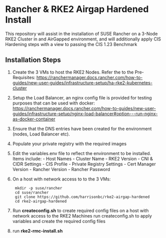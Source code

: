 # Rancher & RKE2 Airgap Hardened Install
This repository will assist in the installation of SUSE Rancher on a 3-Node RKE2 Cluster in and AirGapped environment, and will additionally apply CIS Hardening steps with a view to passing the CIS 1.23 Benchmark


## Installation Steps

1. Create the 3 VMs to host the RKE2 Nodes. Refer the to the Pre-Requisites: https://ranchermanager.docs.rancher.com/how-to-guides/new-user-guides/infrastructure-setup/ha-rke2-kubernetes-cluster

2. Setup the Load Balancer, an nginx config file is provided for testing purposes that can be used with docker: https://ranchermanager.docs.rancher.com/how-to-guides/new-user-guides/infrastructure-setup/nginx-load-balancer#option---run-nginx-as-docker-container

3. Ensure that the DNS entries have been created for the environment (nodes, Load Balancer etc).

4. Populate your private registry with the required images

5. Edit the variables.env file to reflect the environment to be installed. Items include:
        - Host Names
        - Cluster Name
        - RKE2 Version
        - CNI & CIDR Settings
        - CIS Profile
        - Private Registry Settings
        - Cert Manager Version
        - Rancher Version
        - Rancher Password

6. On a host with network access to to the 3 VMs:

        mkdir -p suse/rancher
        cd suse/rancher
        git clone https://github.com/harrisonbc/rke2-airgap-hardened
        cd rke2-airgap-hardened

7. Run **createconfig.sh** to create required config files on a host with network access to the RKE2 Machines
run createconfig.sh to apply variables and create the required config files

8. run **rke2-rmc-install.sh**
